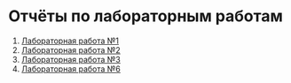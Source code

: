 # Отчёты по лабораторным работам
1. [Лабораторная работа №1](https://docs.google.com/document/d/1_Q5HheolcmHV-SN0oyJBI-m0E2D5VVZS/edit?usp=drive_link&ouid=103415213381976839723&rtpof=true&sd=true)
2. [Лабораторная работа №2](https://docs.google.com/document/d/1QWBvowTlz-mBecVxtZ02RZ8njr4bLDnBrUBVEq2W9yo/edit?usp=drive_link)
3. [Лабораторная работа №3](https://docs.google.com/document/d/11c4KlcwCSMM34E_57IovJqhBAhJd_KkZTZLe9dNpcRQ/edit?usp=sharing)
6. [Лабораторная работа №6](https://docs.google.com/document/d/1mqX47KwLoske96zh73R63EgCPkDhRTTK_2rwpkcc_yw/edit?usp=sharing)
